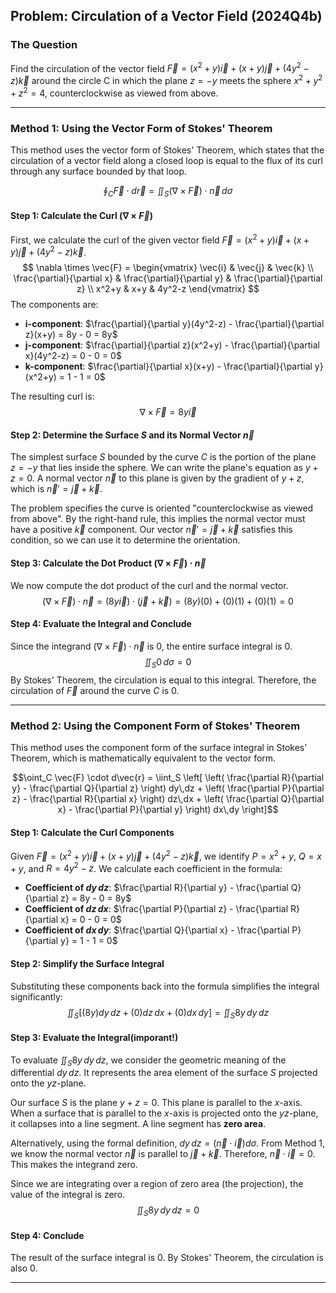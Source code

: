 ## Problem: Circulation of a Vector Field (2024Q4b)

### The Question

Find the circulation of the vector field $\vec{F}=(x^{2}+y)\vec{i}+(x+y)\vec{j}+(4y^{2}-z)\vec{k}$ around the circle C in which the plane $z=-y$ meets the sphere $x^{2}+y^{2}+z^{2}=4$, counterclockwise as viewed from above. 

---

### Method 1: Using the Vector Form of Stokes' Theorem

This method uses the vector form of Stokes' Theorem, which states that the circulation of a vector field along a closed loop is equal to the flux of its curl through any surface bounded by that loop.

$$\oint_C \vec{F} \cdot d\vec{r} = \iint_S (\nabla \times \vec{F}) \cdot \vec{n} \, d\sigma$$

#### Step 1: Calculate the Curl ($\nabla \times \vec{F}$)
First, we calculate the curl of the given vector field $\vec{F}=(x^{2}+y)\vec{i}+(x+y)\vec{j}+(4y^{2}-z)\vec{k}$.
$$
\nabla \times \vec{F} = 
\begin{vmatrix} 
\vec{i} & \vec{j} & \vec{k} \\
\frac{\partial}{\partial x} & \frac{\partial}{\partial y} & \frac{\partial}{\partial z} \\
x^2+y & x+y & 4y^2-z
\end{vmatrix}
$$
The components are:
* **i-component**: $\frac{\partial}{\partial y}(4y^2-z) - \frac{\partial}{\partial z}(x+y) = 8y - 0 = 8y$
* **j-component**: $\frac{\partial}{\partial z}(x^2+y) - \frac{\partial}{\partial x}(4y^2-z) = 0 - 0 = 0$
* **k-component**: $\frac{\partial}{\partial x}(x+y) - \frac{\partial}{\partial y}(x^2+y) = 1 - 1 = 0$

The resulting curl is:
$$\nabla \times \vec{F} = 8y\vec{i}$$

#### Step 2: Determine the Surface $S$ and its Normal Vector $\vec{n}$
The simplest surface $S$ bounded by the curve $C$ is the portion of the plane $z=-y$ that lies inside the sphere. We can write the plane's equation as $y+z=0$. A normal vector $\vec{n}$ to this plane is given by the gradient of $y+z$, which is $\vec{n}' = \vec{j}+\vec{k}$.

The problem specifies the curve is oriented "counterclockwise as viewed from above". By the right-hand rule, this implies the normal vector must have a positive $\vec{k}$ component. Our vector $\vec{n}' = \vec{j}+\vec{k}$ satisfies this condition, so we can use it to determine the orientation.

#### Step 3: Calculate the Dot Product $(\nabla \times \vec{F}) \cdot \vec{n}$
We now compute the dot product of the curl and the normal vector.
$$(\nabla \times \vec{F}) \cdot \vec{n} = (8y\vec{i}) \cdot (\vec{j}+\vec{k}) = (8y)(0) + (0)(1) + (0)(1) = 0$$

#### Step 4: Evaluate the Integral and Conclude
Since the integrand $(\nabla \times \vec{F}) \cdot \vec{n}$ is 0, the entire surface integral is 0.
$$\iint_S 0 \, d\sigma = 0$$
By Stokes' Theorem, the circulation is equal to this integral. Therefore, the circulation of $\vec{F}$ around the curve $C$ is 0.

---

### Method 2: Using the Component Form of Stokes' Theorem

This method uses the component form of the surface integral in Stokes' Theorem, which is mathematically equivalent to the vector form.

$$\oint_C \vec{F} \cdot d\vec{r} = \iint_S \left[ \left( \frac{\partial R}{\partial y} - \frac{\partial Q}{\partial z} \right) dy\,dz + \left( \frac{\partial P}{\partial z} - \frac{\partial R}{\partial x} \right) dz\,dx + \left( \frac{\partial Q}{\partial x} - \frac{\partial P}{\partial y} \right) dx\,dy \right]$$

#### Step 1: Calculate the Curl Components
Given $\vec{F}=(x^{2}+y)\vec{i}+(x+y)\vec{j}+(4y^{2}-z)\vec{k}$, we identify $P = x^2+y$, $Q = x+y$, and $R = 4y^2-z$. We calculate each coefficient in the formula:
* **Coefficient of $dy\,dz$**: $\frac{\partial R}{\partial y} - \frac{\partial Q}{\partial z} = 8y - 0 = 8y$
* **Coefficient of $dz\,dx$**: $\frac{\partial P}{\partial z} - \frac{\partial R}{\partial x} = 0 - 0 = 0$
* **Coefficient of $dx\,dy$**: $\frac{\partial Q}{\partial x} - \frac{\partial P}{\partial y} = 1 - 1 = 0$

#### Step 2: Simplify the Surface Integral
Substituting these components back into the formula simplifies the integral significantly:
$$\iint_S \left[ (8y) dy\,dz + (0) dz\,dx + (0) dx\,dy \right] = \iint_S 8y \, dy\,dz$$

#### Step 3: Evaluate the Integral(imporant!)
To evaluate $\iint_S 8y \, dy\,dz$, we consider the geometric meaning of the differential $dy\,dz$. It represents the area element of the surface $S$ projected onto the $yz$-plane.

Our surface $S$ is the plane $y+z=0$. This plane is parallel to the $x$-axis. When a surface that is parallel to the $x$-axis is projected onto the $yz$-plane, it collapses into a line segment. A line segment has **zero area**.

Alternatively, using the formal definition, $dy\,dz = (\vec{n} \cdot \vec{i})d\sigma$. From Method 1, we know the normal vector $\vec{n}$ is parallel to $\vec{j}+\vec{k}$. Therefore, $\vec{n} \cdot \vec{i} = 0$. This makes the integrand zero.

Since we are integrating over a region of zero area (the projection), the value of the integral is zero.
$$\iint_S 8y \, dy\,dz = 0$$

#### Step 4: Conclude
The result of the surface integral is 0. By Stokes' Theorem, the circulation is also 0.

***

